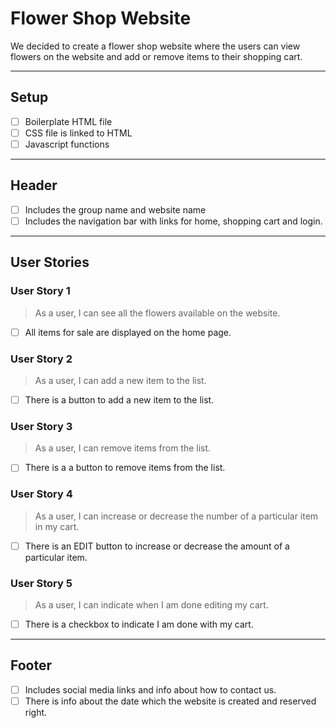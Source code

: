 <!--

  There will be different types of tasks for each user story:
    `type: components`
    `type: css`
    `type: logic`
    `type: handlers`
    ...

-->
# Flower Shop Website

We decided to create a flower shop website where the users can view flowers on
the website and add or remove items to their shopping cart.

---

## Setup

- [ ] Boilerplate HTML file
- [ ] CSS file is linked to HTML
- [ ] Javascript functions

---

## Header

- [ ] Includes the group name and website name
- [ ] Includes the navigation bar with links for home,
shopping cart and login.

---

## User Stories

### User Story 1

> As a user, I can see all the flowers available on the website.

- [ ] All items for sale are displayed on the home page.

### User Story 2

> As a user, I can add a new item to the list.

- [ ] There is a button to add a new item to the list.

### User Story 3

> As a user, I can remove items from the list.

- [ ] There is a a button to remove items from the list.

### User Story 4

> As a user, I can increase or decrease the number of a particular item in my cart.

- [ ] There is an EDIT button to increase or decrease the amount of a particular
  item.

### User Story 5

> As a user, I can indicate when I am done editing my cart.

- [ ] There is a checkbox to indicate I am done with my cart.

---

## Footer

- [ ] Includes social media links and info about how to contact us.
- [ ] There is info about the date which the website is created and reserved right.
